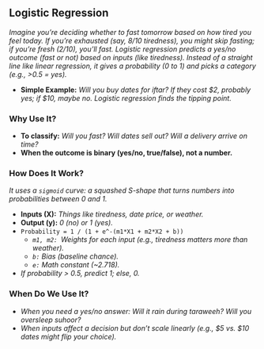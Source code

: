 ## Logistic Regression

_Imagine you’re deciding whether to fast tomorrow based on how tired you feel today. If you’re exhausted (say, 8/10 tiredness), you might skip fasting; if you’re fresh (2/10), you’ll fast. Logistic regression predicts a yes/no outcome (fast or not) based on inputs (like tiredness). Instead of a straight line like linear regression, it gives a probability (0 to 1) and picks a category (e.g., >0.5 = yes)._

- **Simple Example:** _Will you buy dates for iftar? If they cost $2, probably yes; if $10, maybe no. Logistic regression finds the tipping point._

### Why Use It?

- **To classify:** _Will you fast? Will dates sell out? Will a delivery arrive on time?_
- **When the outcome is binary (yes/no, true/false), not a number.**

### How Does It Work?

_It uses a `sigmoid` curve: a squashed S-shape that turns numbers into probabilities between 0 and 1._

- **Inputs (X):** _Things like tiredness, date price, or weather._
- **Output (y):** _0 (no) or 1 (yes)._
- `Probability = 1 / (1 + e^-(m1*X1 + m2*X2 + b))`
  - _`m1, m2: `Weights for each input (e.g., tiredness matters more than weather)._
  - _`b:` Bias (baseline chance)._
  - _`e:` Math constant (~2.718)._
- _If probability > 0.5, predict 1; else, 0._

### When Do We Use It?

- _When you need a yes/no answer: Will it rain during taraweeh? Will you oversleep suhoor?_
- _When inputs affect a decision but don’t scale linearly (e.g., $5 vs. $10 dates might flip your choice)._

